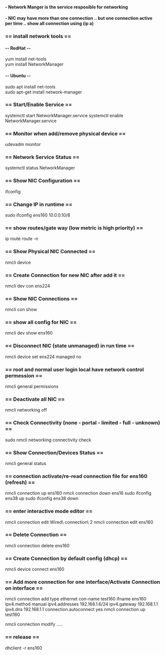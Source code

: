 #### - Network Manger is the service resposible for networking
#### - NIC may have more than one connection .. but one connection active per time .. show all connection using (ip a)


### == install network tools ==

#### -- RedHat --
yum install net-tools \
yum install NetworkManager

#### -- Ubuntu --
sudo apt install net-tools  
sudo apt-get install network-manager

### == Start/Enable Service ==
systemctl start NetworkManager.service
systemctl enable NetworkManager.service

### == Monitor when add/remove physical device ==
udevadm monitor

### == Network Service Status ==
systemctl status NetworkManager

### == Show NIC Configuration ==
ifconfig 

### == Change IP in runtime ==
sudo ifconfig ens160 10.0.0.10/8

### == show routes/gate way (low metric is high priority) ==
ip route
route -n

### == Show Physical NIC Connected ==
nmcli device

### == Create Connection for new NIC after add it ==
nmcli dev con ens224

### == Show NIC Connections ==
nmcli con show

### == show all config for NIC ==
nmcli dev show ens160

### == Disconnect NIC (state unmanaged) in run time ==
nmcli device set ens224 managed no

### == root and normal user login local have network control permession ==
nmcli general permissions 

### == Deactivate all NIC ==
nmcli networking off

### == Check Connectivity (none - portal - limited - full - unknown) ==
sudo nmcli networking connectivity check

### == Show Connection/Devices Status ==
nmcli general status

### == connection activate/re-read connection file for ens160 (refresh) ==
nmcli connection up ens160
nmcli connection down ens16
sudo ifconfig ens38 up
sudo ifconfig ens38 down

### == enter interactive mode editor ==
nmcli connection edit Wired\ connection\ 2
nmcli connection edit ens160

### == Delete Connection ==
nmcli connection delete ens160

### == Create Connection by default config (dhcp) ==
nmcli device connect ens160

### == Add more connection for one interface/Activate Connection on interface ==
nmcli connection add type ethernet con-name test160 ifname ens160 ipv4.method manual ipv4.addresses 192.168.1.6/24 ipv4.gateway 192.168.1.1 ipv4.dns 192.168.1.1 connection.autoconnect yes
nmcli connection up test160

nmcli connection modify .....

### == release ==
dhclient -r ens160
